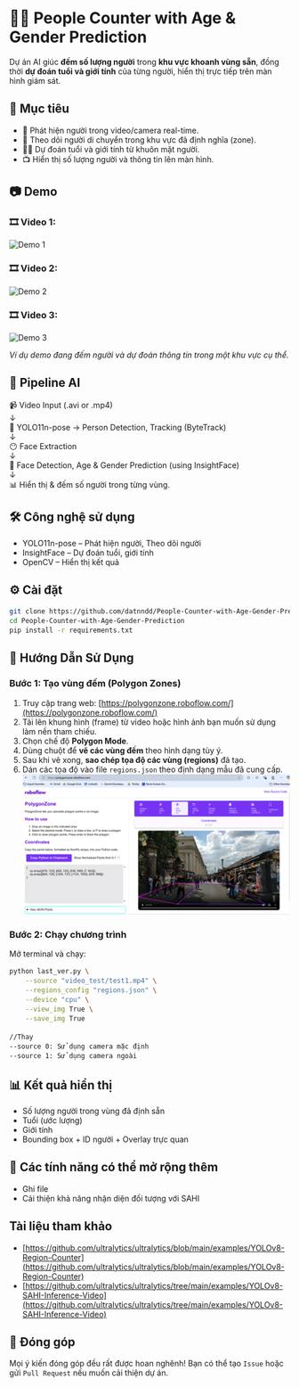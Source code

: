# 👁️‍🔮 People Counter with Age & Gender Prediction

Dự án AI giúc **đếm số lượng người** trong **khu vực khoanh vùng sẵn**, đồng thời **dự đoán tuổi và giới tính** của từng người, hiển thị trực tiếp trên màn hình giám sát.

## 📌 Mục tiêu
- 📍 Phát hiện người trong video/camera real-time.
- 🧠 Theo dõi người di chuyển trong khu vực đã định nghĩa (zone).
- 👨👩 Dự đoán tuổi và giới tính từ khuôn mặt người.
- 📺 Hiển thị số lượng người và thông tin lên màn hình.

## 📷 Demo
### 🎞️ Video 1:
![Demo 1](demo/test1.gif)

### 🎞️ Video 2:
![Demo 2](demo/test2.gif)

### 🎞️ Video 3:
![Demo 3](demo/test3.gif)

*Ví dụ demo đang đếm người và dự đoán thông tin trong một khu vực cụ thể.*

## 🎯 Pipeline AI

📹 Video Input (.avi or .mp4)  
↓  
🧠 YOLO11n-pose → Person Detection, Tracking (ByteTrack)  
↓  
😶 Face Extraction  
↓  
🧓 Face Detection, Age & Gender Prediction (using InsightFace)  
↓  
📊 Hiển thị & đếm số người trong từng vùng.

## 🛠 Công nghệ sử dụng
- YOLO11n-pose – Phát hiện người, Theo dõi người
- InsightFace – Dự đoán tuổi, giới tính
- OpenCV – Hiển thị kết quả

## ⚙️ Cài đặt

```bash
git clone https://github.com/datnndd/People-Counter-with-Age-Gender-Prediction.git
cd People-Counter-with-Age-Gender-Prediction
pip install -r requirements.txt
```

## 🚀 Hướng Dẫn Sử Dụng

### Bước 1: Tạo vùng đếm (Polygon Zones)

1. Truy cập trang web: [https://polygonzone.roboflow.com/](https://polygonzone.roboflow.com/)
2. Tải lên khung hình (frame) từ video hoặc hình ảnh bạn muốn sử dụng làm nền tham chiếu.
3. Chọn chế độ **Polygon Mode**.
4. Dùng chuột để **vẽ các vùng đếm** theo hình dạng tùy ý.
5. Sau khi vẽ xong, **sao chép tọa độ các vùng (regions)** đã tạo.
6. Dán các tọa độ vào file `regions.json` theo định dạng mẫu đã cung cấp.
![Giao diện trang web](use_roboflow.png)

### Bước 2: Chạy chương trình

Mở terminal và chạy:

```bash
python last_ver.py \
    --source "video_test/test1.mp4" \
    --regions_config "regions.json" \
    --device "cpu" \
    --view_img True \
    --save_img True

//Thay 
--source 0: Sử dụng camera mặc định
--source 1: Sử dụng camera ngoài
```


## 📊 Kết quả hiển thị
- Số lượng người trong vùng đã định sẵn
- Tuổi (ước lượng)
- Giới tính
- Bounding box + ID người + Overlay trực quan

## 📁 Các tính năng có thể mở rộng thêm
- Ghi file
- Cải thiện khả năng nhận diện đối tượng với SAHI

## Tài liệu tham khảo
- [https://github.com/ultralytics/ultralytics/blob/main/examples/YOLOv8-Region-Counter](https://github.com/ultralytics/ultralytics/blob/main/examples/YOLOv8-Region-Counter)
- [https://github.com/ultralytics/ultralytics/tree/main/examples/YOLOv8-SAHI-Inference-Video](https://github.com/ultralytics/ultralytics/tree/main/examples/YOLOv8-SAHI-Inference-Video)
## 🤝 Đóng góp
Mọi ý kiến đóng góp đều rất được hoan nghênh! Bạn có thể tạo `Issue` hoặc gửi `Pull Request` nếu muốn cải thiện dự án.
